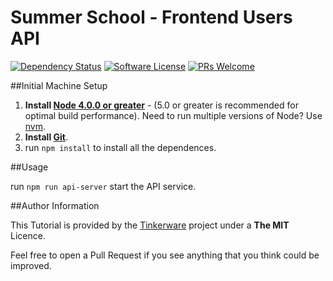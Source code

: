 # Summer School - Frontend Users API

[![Dependency Status](https://david-dm.org/Tinker-Ware/summerschool-users-api.svg?style=flat-square)](https://david-dm.org/Tinker-Ware/summerschool-users-api)
[![Software License](https://img.shields.io/badge/license-MIT-brightgreen.svg?style=flat-square)](LICENSE.txt)
[![PRs Welcome](https://img.shields.io/badge/PRs-welcome-brightgreen.svg)](CONTRIBUTING.md#pull-requests)

##Initial Machine Setup
 1. **Install [Node 4.0.0 or greater](https://nodejs.org)** - (5.0 or greater is recommended for optimal build performance). Need to run multiple versions of Node? Use [nvm](https://github.com/creationix/nvm).
 2. **Install [Git](https://git-scm.com/downloads)**.
 3. run `npm install` to install all the dependences.

##Usage

run `npm run api-server` start the API service.

##Author Information

This Tutorial is provided by the [Tinkerware](http://tinkerware.io) project
under a **The MIT** Licence.

Feel free to open a Pull Request if you see anything that you think could be improved.